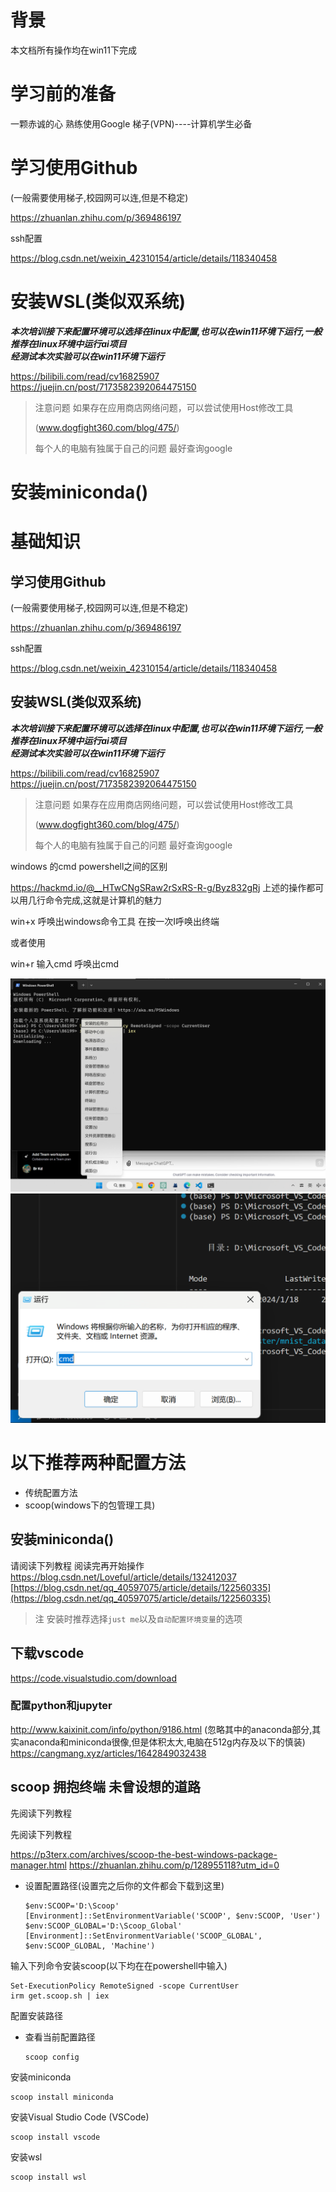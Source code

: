 # 背景
本文档所有操作均在win11下完成 
# 学习前的准备
一颗赤诚的心
熟练使用Google
梯子(VPN)----计算机学生必备

# 学习使用Github
(一般需要使用梯子,校园网可以连,但是不稳定)  

<https://zhuanlan.zhihu.com/p/369486197>  

ssh配置  

<https://blog.csdn.net/weixin_42310154/article/details/118340458>

# 安装WSL(类似双系统)
___本次培训接下来配置环境可以选择在linux中配置,也可以在win11环境下运行,一般推荐在linux环境中运行ai项目___  
___经测试本次实验可以在win11环境下运行___  

<https://bilibili.com/read/cv16825907>
<https://juejin.cn/post/7173582392064475150>    

>
>注意问题 如果存在应用商店网络问题，可以尝试使用Host修改工具
>
>(www.dogfight360.com/blog/475/)
>
>每个人的电脑有独属于自己的问题 最好查询google

# 安装miniconda()

# 基础知识

## 学习使用Github
(一般需要使用梯子,校园网可以连,但是不稳定)  

<https://zhuanlan.zhihu.com/p/369486197>  

ssh配置  

<https://blog.csdn.net/weixin_42310154/article/details/118340458>

## 安装WSL(类似双系统)
___本次培训接下来配置环境可以选择在linux中配置,也可以在win11环境下运行,一般推荐在linux环境中运行ai项目___  
___经测试本次实验可以在win11环境下运行___  

<https://bilibili.com/read/cv16825907>
<https://juejin.cn/post/7173582392064475150>    

>
>注意问题 如果存在应用商店网络问题，可以尝试使用Host修改工具
>
>(www.dogfight360.com/blog/475/)
>
>每个人的电脑有独属于自己的问题 最好查询google

windows 的cmd powershell之间的区别  

<https://hackmd.io/@__HTwCNgSRaw2rSxRS-R-g/Byz832gRj>
上述的操作都可以用几行命令完成,这就是计算机的魅力  

win+x 呼唤出windows命令工具 在按一次I呼唤出终端  

或者使用   

win+r 输入cmd 呼唤出cmd  

![](img\1.png)
![](img\2.png)


# 以下推荐两种配置方法
- 传统配置方法
- scoop(windows下的包管理工具)


## 安装miniconda()
请阅读下列教程 
阅读完再开始操作
<https://blog.csdn.net/Loveful/article/details/132412037>
[https://blog.csdn.net/qq_40597075/article/details/122560335](https://blog.csdn.net/qq_40597075/article/details/122560335)
>注 安装时推荐选择`just me`以及`自动配置环境变量`的选项
## 下载vscode
<https://code.visualstudio.com/download>
### 配置python和jupyter
<http://www.kaixinit.com/info/python/9186.html> 
(忽略其中的anaconda部分,其实anaconda和miniconda很像,但是体积太大,电脑在512g内存及以下的慎装)
<https://cangmang.xyz/articles/1642849032438>


## scoop 拥抱终端 未曾设想的道路   

先阅读下列教程  

先阅读下列教程  

<https://p3terx.com/archives/scoop-the-best-windows-package-manager.html>
<https://zhuanlan.zhihu.com/p/128955118?utm_id=0>

- 设置配置路径(设置完之后你的文件都会下载到这里)
    ```
    $env:SCOOP='D:\Scoop'
    [Environment]::SetEnvironmentVariable('SCOOP', $env:SCOOP, 'User')
    $env:SCOOP_GLOBAL='D:\Scoop_Global'
    [Environment]::SetEnvironmentVariable('SCOOP_GLOBAL', $env:SCOOP_GLOBAL, 'Machine')
    ```
输入下列命令安装scoop(以下均在在powershell中输入)
```
Set-ExecutionPolicy RemoteSigned -scope CurrentUser
irm get.scoop.sh | iex
```
配置安装路径
- 查看当前配置路径
    ```
    scoop config
    ```


安装miniconda
```
scoop install miniconda
```
安装Visual Studio Code (VSCode)
```
scoop install vscode
```
安装wsl
```
scoop install wsl
```
